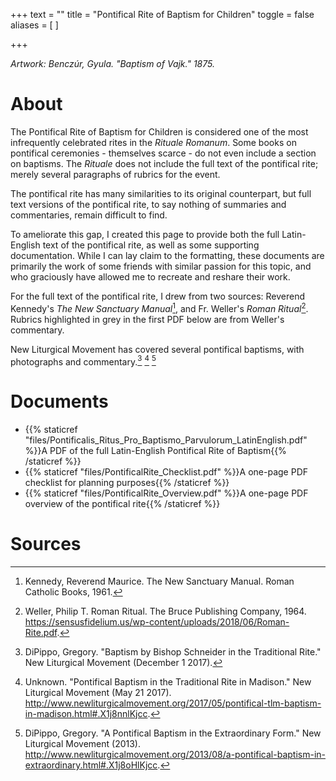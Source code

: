+++
text = ""
title = "Pontifical Rite of Baptism for Children"
toggle = false
aliases = [
]

+++

_Artwork: Benczúr, Gyula. "Baptism of Vajk." 1875._

# About

The Pontifical Rite of Baptism for Children is considered one of the most infrequently celebrated rites in the _Rituale Romanum_. Some books on pontifical ceremonies - themselves scarce - do not even include a section on baptisms. The _Rituale_ does not include the full text of the pontifical rite; merely several paragraphs of rubrics for the event.

The pontifical rite has many similarities to its original counterpart, but full text versions of the pontifical rite, to say nothing of summaries and commentaries, remain difficult to find. 

To ameliorate this gap, I created this page to provide both the full Latin-English text of the pontifical rite, as well as some supporting documentation. While I can lay claim to the formatting, these documents are primarily the work of some friends with similar passion for this topic, and who graciously have allowed me to recreate and reshare their work.

For the full text of the pontifical rite, I drew from two sources: Reverend Kennedy's _The New Sanctuary Manual_[^1], and Fr. Weller's _Roman Ritual_[^2]. Rubrics highlighted in grey in the first PDF below are from Weller's commentary. 

New Liturgical Movement has covered several pontifical baptisms, with photographs and commentary.[^3] [^4] [^5]

# Documents

* {{% staticref "files/Pontificalis_Ritus_Pro_Baptismo_Parvulorum_LatinEnglish.pdf" %}}A PDF of the full Latin-English Pontifical Rite of Baptism{{% /staticref %}}
* {{% staticref "files/PontificalRite_Checklist.pdf" %}}A one-page PDF checklist for planning purposes{{% /staticref %}}
* {{% staticref "files/PontificalRite_Overview.pdf" %}}A one-page PDF overview of the pontifical rite{{% /staticref %}}

# Sources

[^1]: Kennedy, Reverend Maurice. The New Sanctuary Manual. Roman Catholic Books, 1961.

[^2]: Weller, Philip T. Roman Ritual. The Bruce Publishing Company, 1964. https://sensusfidelium.us/wp-content/uploads/2018/06/Roman-Rite.pdf.

[^3]: DiPippo, Gregory. "Baptism by Bishop Schneider in the Traditional Rite." New Liturgical Movement  (December 1 2017).

[^4]: Unknown. "Pontifical Baptism in the Traditional Rite in Madison." New Liturgical Movement  (May 21 2017). http://www.newliturgicalmovement.org/2017/05/pontifical-tlm-baptism-in-madison.html#.X1j8nnlKjcc.

[^5]: DiPippo, Gregory. "A Pontifical Baptism in the Extraordinary Form." New Liturgical Movement  (2013). http://www.newliturgicalmovement.org/2013/08/a-pontifical-baptism-in-extraordinary.html#.X1j8oHlKjcc.



